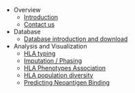 -   Overview
    -   [Introduction](/)
    -   [Contact us](/contact.md)
-   Database
    -   [Database introduction and download](/Database_introduction.md)
-   Analysis and Visualization
    -   [HLA typing](/Typing.md)
    -   [Imputation / Phasing](/Impute.md)
    -   [HLA Phenotypes Association](/Asso.md)
    -   [HLA population diversity](/Diversity.md)
    -   [Predicting Neoantigen Binding](/Binding.md)

